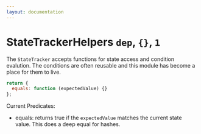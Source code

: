 ```yaml
---
layout: documentation
---
```


# StateTrackerHelpers `dep`, `{}`, `1`

The `StateTracker` accepts functions for state access and condition evalution. The conditions are often reusable and this module has become a place for them to live.

~~~javascript
return {
  equals: function (expectedValue) {}
};
~~~

Current Predicates:
- equals: returns true if the `expectedValue` matches the current state value. This does a deep equal for hashes.